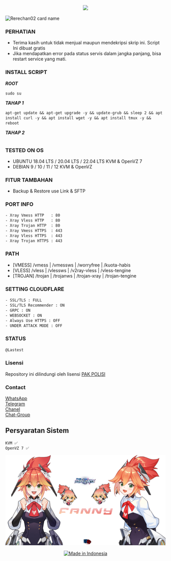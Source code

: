 <p align="center"> 
 <img src="https://readme-typing-svg.herokuapp.com?color=%2336BCF7&center=true&vCenter=true&lines=FN+PROJECT" /> 
 </p> 

 ![Rerechan02 card name](https://cardivo.vercel.app/api?name=Rerechan02『𝐅𝐍』&description=Hi,%20everyone!%20and%20Nice%20to%20meet%20you%20%F0%9F%91%8B&image=https://raw.githubusercontent.com/Rerechan02/simple-xray/main/funny1.jpg?v=4&backgroundColor=%23ecf0f1&telegram=/&github=Rerechan02&pattern=leaf&colorPattern=%23eaeaea) 

### PERHATIAN
- Terima kasih untuk tidak menjual maupun mendekripsi skrip ini. Script Ini dibuat gratis
- Jika mendapatkan error pada status servis dalam jangka panjang, bisa restart service yang mati.

### INSTALL SCRIPT
***ROOT*** 
 ```  
 sudo su 
 ``` 
 ***TAHAP 1*** 
 ``` 
 apt-get update && apt-get upgrade -y && update-grub && sleep 2 && apt install curl -y && apt install wget -y && apt install tmux -y && reboot 
 ``` 
 ***TAHAP 2*** 
 ``` 
 
 ```
### TESTED ON OS 
- UBUNTU 18.04 LTS / 20.04 LTS / 22.04 LTS KVM & OpenVZ 7
- DEBIAN 9 / 10 / 11 / 12 KVM & OpenVZ

### FITUR TAMBAHAN
- Backup & Restore use Link & SFTP

### PORT INFO
```
- Xray Vmess HTTP   : 80
- Xray Vless HTTP   : 80
- Xray Trojan HTTP  : 80
- Xray Vmess HTTPS  : 443
- Xray Vless HTTPS  : 443
- Xray Trojan HTTPS : 443
```
### PATH
- [VMESS] /vmess | /vmessws | /worryfree | /kuota-habis
- [VLESS] /vless | /vlessws | /v2ray-vless | /vless-tengine
- [TROJAN] /trojan | /trojanws | /trojan-xray | /trojan-tengine

### SETTING CLOUDFLARE
```
- SSL/TLS : FULL
- SSL/TLS Recommender : ON
- GRPC : ON
- WEBSOCKET : ON
- Always Use HTTPS : OFF
- UNDER ATTACK MODE : OFF
```
### STATUS
`@Lastest`

### Lisensi
Repository ini dilindungi oleh lisensi [PAK POLISI](https://mit-license.org/)

### Contact
[WhatsApp](https://wa.me/6283120684925)<br>
[Telegram](https://t.me/Rerechan02)<br>
[Chanel](https://t.me/fn_project)<br>
[Chat-Group](https://chat.whatsapp.com/LlJmbvSQ2DsHTA1EccNGoO)<br>

## Persyaratan Sistem  
```
KVM ✅
OpenVZ 7 ✅
```
![image](https://raw.githubusercontent.com/Rerechan02/simple-xray/main/funny2.png)<br></html> 
<p align="center"> 
<a href="https://t.me/fn_project"><img title="Made in Indonesia" src="https://img.shields.io/badge/MADE%20IN-INDONESIA-SCRIPT?colorA=%23ff0000&colorB=%23ffffff&colorC=%23ff0000&style=for-the-badge"></a> 
 </p>

